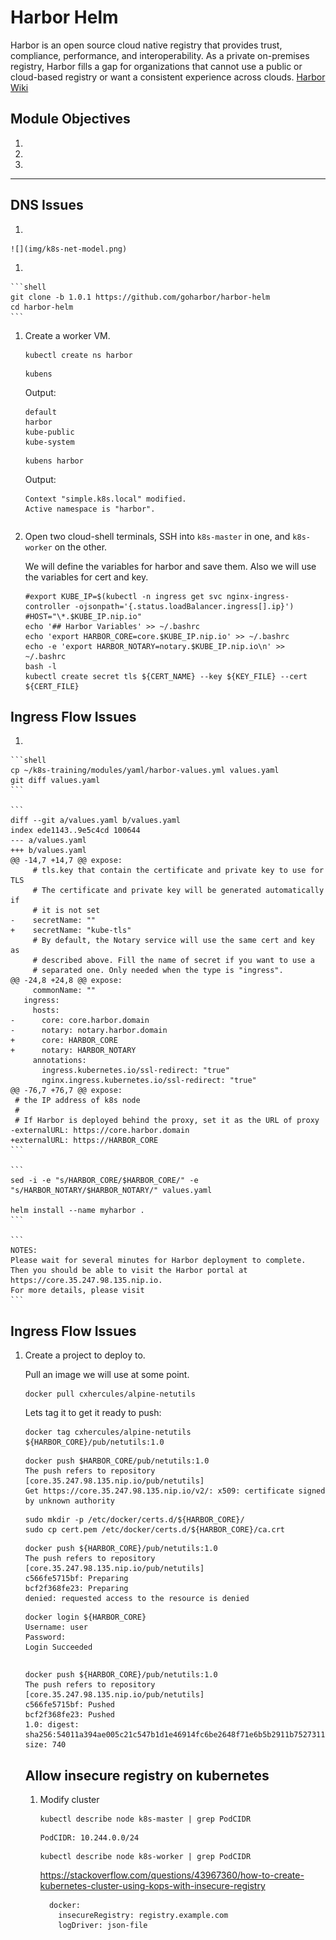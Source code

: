 # Harbor Helm

Harbor is an open source cloud native registry that provides trust, compliance, performance, and interoperability. As a private on-premises registry, Harbor fills a gap for organizations that cannot use a public or cloud-based registry or want a consistent experience across clouds. [Harbor Wiki](https://github.com/goharbor/harbor/wiki)

## Module Objectives

1.
1.
1.

---

## DNS Issues

1.

    ![](img/k8s-net-model.png)

1.

    ```shell
    git clone -b 1.0.1 https://github.com/goharbor/harbor-helm
    cd harbor-helm
    ```

1. Create a worker VM.

    ```shell
    kubectl create ns harbor
    ```

    ```console
    kubens
    ```

    Output:
    ```
    default
    harbor
    kube-public
    kube-system
    ```

    ```console
    kubens harbor
    ```

    Output:
    ```console
    Context "simple.k8s.local" modified.
    Active namespace is "harbor".
    ```

    ```

    ```

1. Open two cloud-shell terminals, SSH into `k8s-master` in one, and `k8s-worker` on the other.

    We will define the variables for harbor and save them. Also we will use the variables for cert and key.
    ```shell
    #export KUBE_IP=$(kubectl -n ingress get svc nginx-ingress-controller -ojsonpath='{.status.loadBalancer.ingress[].ip}')
    #HOST="\*.$KUBE_IP.nip.io"
    echo '## Harbor Variables' >> ~/.bashrc
    echo 'export HARBOR_CORE=core.$KUBE_IP.nip.io' >> ~/.bashrc
    echo -e 'export HARBOR_NOTARY=notary.$KUBE_IP.nip.io\n' >> ~/.bashrc
    bash -l
    kubectl create secret tls ${CERT_NAME} --key ${KEY_FILE} --cert ${CERT_FILE}
    ```


## Ingress Flow Issues

1.

    ```shell
    cp ~/k8s-training/modules/yaml/harbor-values.yml values.yaml
    git diff values.yaml
    ```

    ```
    diff --git a/values.yaml b/values.yaml
    index ede1143..9e5c4cd 100644
    --- a/values.yaml
    +++ b/values.yaml
    @@ -14,7 +14,7 @@ expose:
         # tls.key that contain the certificate and private key to use for TLS
         # The certificate and private key will be generated automatically if
         # it is not set
    -    secretName: ""
    +    secretName: "kube-tls"
         # By default, the Notary service will use the same cert and key as
         # described above. Fill the name of secret if you want to use a
         # separated one. Only needed when the type is "ingress".
    @@ -24,8 +24,8 @@ expose:
         commonName: ""
       ingress:
         hosts:
    -      core: core.harbor.domain
    -      notary: notary.harbor.domain
    +      core: HARBOR_CORE
    +      notary: HARBOR_NOTARY
         annotations:
           ingress.kubernetes.io/ssl-redirect: "true"
           nginx.ingress.kubernetes.io/ssl-redirect: "true"
    @@ -76,7 +76,7 @@ expose:
     # the IP address of k8s node
     #
     # If Harbor is deployed behind the proxy, set it as the URL of proxy
    -externalURL: https://core.harbor.domain
    +externalURL: https://HARBOR_CORE
    ```

    ```
    sed -i -e "s/HARBOR_CORE/$HARBOR_CORE/" -e "s/HARBOR_NOTARY/$HARBOR_NOTARY/" values.yaml

    helm install --name myharbor .
    ```

    ```
    NOTES:
    Please wait for several minutes for Harbor deployment to complete.
    Then you should be able to visit the Harbor portal at https://core.35.247.98.135.nip.io.
    For more details, please visit
    ```

## Ingress Flow Issues
1. Create a project to deploy to.

    Pull an image we will use at some point.
    ```console
    docker pull cxhercules/alpine-netutils
    ```

    Lets tag it to get it ready to push:
    ```shell
    docker tag cxhercules/alpine-netutils ${HARBOR_CORE}/pub/netutils:1.0
    ```

    ```shell
    docker push $HARBOR_CORE/pub/netutils:1.0
    The push refers to repository [core.35.247.98.135.nip.io/pub/netutils]
    Get https://core.35.247.98.135.nip.io/v2/: x509: certificate signed by unknown authority
    ```


    ```
    sudo mkdir -p /etc/docker/certs.d/${HARBOR_CORE}/
    sudo cp cert.pem /etc/docker/certs.d/${HARBOR_CORE}/ca.crt
    ```

    ```
    docker push ${HARBOR_CORE}/pub/netutils:1.0
    The push refers to repository [core.35.247.98.135.nip.io/pub/netutils]
    c566fe5715bf: Preparing
    bcf2f368fe23: Preparing
    denied: requested access to the resource is denied
    ```

    ```
    docker login ${HARBOR_CORE}
    Username: user
    Password:
    Login Succeeded
    ```

    ```

    ```

    ```
    docker push ${HARBOR_CORE}/pub/netutils:1.0
    The push refers to repository [core.35.247.98.135.nip.io/pub/netutils]
    c566fe5715bf: Pushed
    bcf2f368fe23: Pushed
    1.0: digest: sha256:54011a394ae005c21c547b1d1e46914fc6be2648f71e6b5b2911b7527311027e size: 740
    ```

    ## Allow insecure registry on kubernetes

    1. Modify cluster

        ```shell
        kubectl describe node k8s-master | grep PodCIDR
        ```

        ```
        PodCIDR: 10.244.0.0/24
        ```

        ```shell
        kubectl describe node k8s-worker | grep PodCIDR
        ```

        https://stackoverflow.com/questions/43967360/how-to-create-kubernetes-cluster-using-kops-with-insecure-registry
        ```
          docker:
            insecureRegistry: registry.example.com
            logDriver: json-file
        ```
